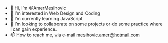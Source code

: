 - 👋 Hi, I’m @AmerMesihovic
- 👀 I’m interested in Web Design and Coding
- 🌱 I’m currently learning JavaScript
- 💞️ I’m looking to collaborate on some projects or do some practice where I can gain experience.
- 📫 How to reach me, via e-mail mesihovic.amer@hotmail.com

<!---
AmerMesihovic/AmerMesihovic is a ✨ special ✨ repository because its `README.md` (this file) appears on your GitHub profile.
You can click the Preview link to take a look at your changes.
--->
